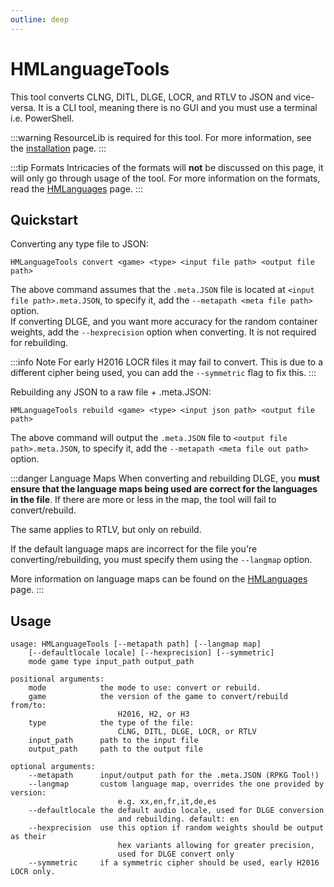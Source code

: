 ```yaml
---
outline: deep
---
```


# HMLanguageTools

This tool converts CLNG, DITL, DLGE, LOCR, and RTLV to JSON and vice-versa.
It is a CLI tool, meaning there is no GUI and you must use a terminal i.e. PowerShell.

:::warning
ResourceLib is required for this tool. For more information, see the [installation](/general/installation#resourcelib) page.
:::

:::tip Formats
Intricacies of the formats will **not** be discussed on this page, it will only go through usage of the tool.
For more information on the formats, read the [HMLanguages](/libraries/hmlanguages) page.
:::

## Quickstart

Converting any type file to JSON:
```
HMLanguageTools convert <game> <type> <input file path> <output file path> 
```
The above command assumes that the `.meta.JSON` file is located at `<input file path>.meta.JSON`, to specify it, add the `--metapath <meta file path>` option.  
If converting DLGE, and you want more accuracy for the random container weights, add the `--hexprecision` option when converting. It is not required for rebuilding.

:::info Note
For early H2016 LOCR files it may fail to convert. This is due to a different cipher being used, you can add the `--symmetric` flag to fix this.
:::

Rebuilding any JSON to a raw file + .meta.JSON:
```
HMLanguageTools rebuild <game> <type> <input json path> <output file path>
```
The above command will output the `.meta.JSON` file to `<output file path>.meta.JSON`, to specify it, add the `--metapath <meta file out path>` option.

:::danger Language Maps
When converting and rebuilding DLGE, you **must ensure that the language maps being used are correct for the languages in the file**. If there are more or less in the map, the tool will fail to convert/rebuild.

The same applies to RTLV, but only on rebuild.

If the default language maps are incorrect for the file you're converting/rebuilding, you must specify them using the `--langmap` option.

More information on language maps can be found on the [HMLanguages](/libraries/hmlanguages#language-maps) page.
:::

## Usage

```
usage: HMLanguageTools [--metapath path] [--langmap map]
    [--defaultlocale locale] [--hexprecision] [--symmetric]
    mode game type input_path output_path

positional arguments:
    mode            the mode to use: convert or rebuild.
    game            the version of the game to convert/rebuild from/to:
                        H2016, H2, or H3
    type            the type of the file:
                        CLNG, DITL, DLGE, LOCR, or RTLV
    input_path      path to the input file
    output_path     path to the output file

optional arguments:
    --metapath      input/output path for the .meta.JSON (RPKG Tool!)
    --langmap       custom language map, overrides the one provided by version:
                        e.g. xx,en,fr,it,de,es
    --defaultlocale the default audio locale, used for DLGE conversion
                        and rebuilding. default: en
    --hexprecision  use this option if random weights should be output as their
                        hex variants allowing for greater precision,
                        used for DLGE convert only
    --symmetric     if a symmetric cipher should be used, early H2016 LOCR only.
```

